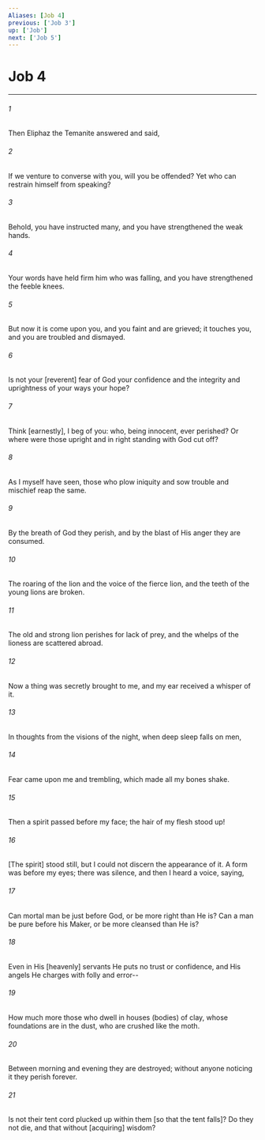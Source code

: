 ```yaml
---
Aliases: [Job 4]
previous: ['Job 3']
up: ['Job']
next: ['Job 5']
---
```

# Job 4

***














###### 1 






Then Eliphaz the Temanite answered and said, 













###### 2 






If we venture to converse with you, will you be offended? Yet who can restrain himself from speaking? 













###### 3 






Behold, you have instructed many, and you have strengthened the weak hands. 













###### 4 






Your words have held firm him who was falling, and you have strengthened the feeble knees. 













###### 5 






But now it is come upon you, and you faint and are grieved; it touches you, and you are troubled and dismayed. 













###### 6 






Is not your [reverent] fear of God your confidence and the integrity and uprightness of your ways your hope? 













###### 7 






Think [earnestly], I beg of you: who, being innocent, ever perished? Or where were those upright and in right standing with God cut off? 













###### 8 






As I myself have seen, those who plow iniquity and sow trouble and mischief reap the same. 













###### 9 






By the breath of God they perish, and by the blast of His anger they are consumed. 













###### 10 






The roaring of the lion and the voice of the fierce lion, and the teeth of the young lions are broken. 













###### 11 






The old and strong lion perishes for lack of prey, and the whelps of the lioness are scattered abroad. 













###### 12 






Now a thing was secretly brought to me, and my ear received a whisper of it. 













###### 13 






In thoughts from the visions of the night, when deep sleep falls on men, 













###### 14 






Fear came upon me and trembling, which made all my bones shake. 













###### 15 






Then a spirit passed before my face; the hair of my flesh stood up! 













###### 16 






[The spirit] stood still, but I could not discern the appearance of it. A form was before my eyes; there was silence, and then I heard a voice, saying, 













###### 17 






Can mortal man be just before God, or be more right than He is? Can a man be pure before his Maker, or be more cleansed than He is? 













###### 18 






Even in His [heavenly] servants He puts no trust or confidence, and His angels He charges with folly and error-- 













###### 19 






How much more those who dwell in houses (bodies) of clay, whose foundations are in the dust, who are crushed like the moth. 













###### 20 






Between morning and evening they are destroyed; without anyone noticing it they perish forever. 













###### 21 






Is not their tent cord plucked up within them [so that the tent falls]? Do they not die, and that without [acquiring] wisdom?
